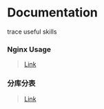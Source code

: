 # Documentation
trace useful skills

### Nginx Usage 
> [Link](https://github.com/Keyxllai/Documentation/blob/master/Tool/Nginx%20guide.md)
### 分库分表
> [Link](https://github.com/Keyxllai/Documentation/blob/master/Tool/%E5%88%86%E5%BA%93%E5%88%86%E8%A1%A8.md)
